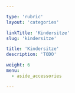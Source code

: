 ```yaml
---

type: 'rubric'
layout: 'categories'

linkTitle: 'Kindersitze'
slug: 'kindersitze'

title: 'Kindersitze'
description: 'TODO'

weight: 6
menu:
  - aside_accessories  

---
```

